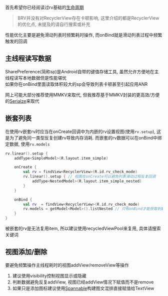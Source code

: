 首先希望你已经阅读过rv基础的[生命周期](lifecycle.md)

> BRV并没有对RecyclerView存在卡顿影响, 这里介绍的都是RecyclerView的优化点, 未提及的请自行搜索或补充

性能优化主要是避免滑动列表时频繁耗时操作, 而onBind就是滑动列表过程中频繁触发的回调

## 主线程读写数据

SharePreference(简称sp)是Android自带的键值存储工具, 虽然允许方便地在主线程读写本地数据但是性能堪忧 <br>
如果你在onBind里面读取体积较大的sp会导致列表卡顿甚至引起应用ANR

网上可能大部分推荐使用MMKV来取代, 但我推荐基于MMKV封装的更高效/方便的[Serialze](https://github.com/liangjingkanji/Serialize)来取代

## 嵌套列表

在使用rv嵌套rv时应当在onCreate回调中为内嵌的rv设置视图(使用`rv.setup`), 这是为了避免同一类型反复创建rv导致内存消耗.  而嵌套的rv数据可以在onBind中绑定数据, 使用`rv.models`

```kotlin
rv.linear().setup {
    addType<SimpleModel>(R.layout.item_simple)

    onCreate {
        val rv = findView<RecyclerView>(R.id.rv_check_mode)
        rv.linear().setup { // 视图在onCreate可以避免列表滑动过程反复回调
            addType<NestedModel>(R.layout.item_simple_nested)
        }
    }

    onBind {
        val rv  = findView<RecyclerView>(R.id.rv_check_mode)
        rv.models = getModel<Model>().listNested // 只有onBind才能获取到数据
    }
}
```

被嵌套的rv是无法复用item, 所以建议使用recycledViewPool来复用, 具体请搜索关键词

## 视图添加/删除

要避免频繁操作主线程耗时的视图addView/removeView等操作

1. 建议使用visibility控制视图显示或隐藏
1. 判断数据避免反复addView, 视图已经addView情况下赋值而不是remove
1. 如果只是添加图标建议使用[Spannable](https://github.com/liangjingkanji/spannable)构建图文混排直接赋值给TextView
